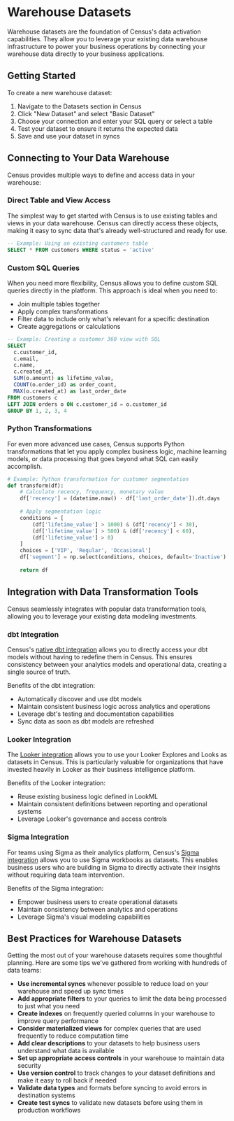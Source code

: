 # Warehouse Datasets

Warehouse datasets are the foundation of Census's data activation capabilities. They allow you to leverage your existing data warehouse infrastructure to power your business operations by connecting your warehouse data directly to your business applications.

## Getting Started

To create a new warehouse dataset:

1. Navigate to the Datasets section in Census
2. Click "New Dataset" and select "Basic Dataset"
3. Choose your connection and enter your SQL query or select a table
4. Test your dataset to ensure it returns the expected data
5. Save and use your dataset in syncs

## Connecting to Your Data Warehouse

Census provides multiple ways to define and access data in your warehouse:

### Direct Table and View Access

The simplest way to get started with Census is to use existing tables and views in your data warehouse. Census can directly access these objects, making it easy to sync data that's already well-structured and ready for use.

```sql
-- Example: Using an existing customers table
SELECT * FROM customers WHERE status = 'active'
```

### Custom SQL Queries

When you need more flexibility, Census allows you to define custom SQL queries directly in the platform. This approach is ideal when you need to:

- Join multiple tables together
- Apply complex transformations
- Filter data to include only what's relevant for a specific destination
- Create aggregations or calculations

```sql
-- Example: Creating a customer 360 view with SQL
SELECT 
  c.customer_id,
  c.email,
  c.name,
  c.created_at,
  SUM(o.amount) as lifetime_value,
  COUNT(o.order_id) as order_count,
  MAX(o.created_at) as last_order_date
FROM customers c
LEFT JOIN orders o ON c.customer_id = o.customer_id
GROUP BY 1, 2, 3, 4
```

### Python Transformations

For even more advanced use cases, Census supports Python transformations that let you apply complex business logic, machine learning models, or data processing that goes beyond what SQL can easily accomplish.

```python
# Example: Python transformation for customer segmentation
def transform(df):
    # Calculate recency, frequency, monetary value
    df['recency'] = (datetime.now() - df['last_order_date']).dt.days
    
    # Apply segmentation logic
    conditions = [
        (df['lifetime_value'] > 1000) & (df['recency'] < 30),
        (df['lifetime_value'] > 500) & (df['recency'] < 60),
        (df['lifetime_value'] > 0)
    ]
    choices = ['VIP', 'Regular', 'Occasional']
    df['segment'] = np.select(conditions, choices, default='Inactive')
    
    return df
```

## Integration with Data Transformation Tools

Census seamlessly integrates with popular data transformation tools, allowing you to leverage your existing data modeling investments.

### dbt Integration

Census's [native dbt integration](../sources/integrations/native-dbt-integration.md) allows you to directly access your dbt models without having to redefine them in Census. This ensures consistency between your analytics models and operational data, creating a single source of truth.

Benefits of the dbt integration:
- Automatically discover and use dbt models
- Maintain consistent business logic across analytics and operations
- Leverage dbt's testing and documentation capabilities
- Sync data as soon as dbt models are refreshed

### Looker Integration

The [Looker integration](../../sources/integrations/looker.md) allows you to use your Looker Explores and Looks as datasets in Census. This is particularly valuable for organizations that have invested heavily in Looker as their business intelligence platform.

Benefits of the Looker integration:
- Reuse existing business logic defined in LookML
- Maintain consistent definitions between reporting and operational systems
- Leverage Looker's governance and access controls

### Sigma Integration

For teams using Sigma as their analytics platform, Census's [Sigma integration](../../sources/integrations/sigma.md) allows you to use Sigma workbooks as datasets. This enables business users who are building in Sigma to directly activate their insights without requiring data team intervention.

Benefits of the Sigma integration:
- Empower business users to create operational datasets
- Maintain consistency between analytics and operations
- Leverage Sigma's visual modeling capabilities

## Best Practices for Warehouse Datasets

Getting the most out of your warehouse datasets requires some thoughtful planning. Here are some tips we've gathered from working with hundreds of data teams:

- **Use incremental syncs** whenever possible to reduce load on your warehouse and speed up sync times
- **Add appropriate filters** to your queries to limit the data being processed to just what you need
- **Create indexes** on frequently queried columns in your warehouse to improve query performance
- **Consider materialized views** for complex queries that are used frequently to reduce computation time
- **Add clear descriptions** to your datasets to help business users understand what data is available
- **Set up appropriate access controls** in your warehouse to maintain data security
- **Use version control** to track changes to your dataset definitions and make it easy to roll back if needed
- **Validate data types** and formats before syncing to avoid errors in destination systems
- **Create test syncs** to validate new datasets before using them in production workflows
